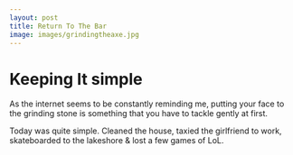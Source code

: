 ```yaml
---
layout: post
title: Return To The Bar
image: images/grindingtheaxe.jpg
---
```

# Keeping It simple

As the internet seems to be constantly reminding me, putting your face to the grinding stone is something that you have to tackle gently at first.

Today was quite simple. Cleaned the house, taxied the girlfriend to work, skateboarded to the lakeshore & lost a few games of LoL.
